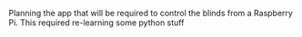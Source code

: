 Planning the app that will be required to control the blinds from a Raspberry Pi. This required re-learning some python stuff